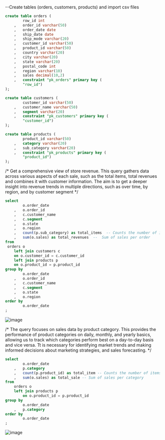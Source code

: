 --Create tables (orders, customers, products) and import csv files  
```sql
create table orders (
    	row_id int
    ,	order_id varchar(50)
    ,	order_date date
    ,	ship_date date
    ,	ship_mode varchar(20)
    ,	customer_id varchar(50)
    ,	product_id varchar(50)
    ,	country varchar(20)
    ,	city varchar(20)
    ,	state varchar(20)
    ,	postal_code int
    ,	region varchar(10)
    ,	sales decimal(10,2)
    ,	constraint "pk_orders" primary key (
        "row_id")
);
```
```sql
create table customers (
    	customer_id varchar(50)
    ,	customer_name varchar(50)
    ,	segment varchar(20)
    ,	constraint "pk_customers" primary key (
        "customer_id")
);
````

```sql
create table products (
    	product_id varchar(50)
    ,	category varchar(20)
    ,	sub_category varchar(20)
    ,	constraint "pk_products" primary key (
        "product_id")
);
````

/*
 Get a comprehensive view of store revenue. This query gathers 
 data across various aspects of each sale, such as the total items, 
 total revenues and combines it with customer information. The aim 
 is to get a deeper insight into revenue trends in multiple directions,
 such as over time, by region, and by customer segment 
*/
```sql
select
		o.order_date
	,	o.order_id
	,	c.customer_name
	,	c.segment
	,	o.state
	,	o.region
	,	count(p.sub_category) as total_items  -- Counts the number of items per order
	,	sum(o.sales) as total_revenues  --  Sum of sales per order
from
 orders o
    left join customers c 
	on o.customer_id = c.customer_id
    left join products p 
	on o.product_id = p.product_id
group by
		o.order_date
	,	o.order_id
	,	c.customer_name
	,	c.segment
	,	o.state
	,	o.region
order by
		o.order_date
;
```
![image](https://github.com/hoanthien2017/effectiveness_of_marketing_campaign/blob/3767fc313082cd1a2ce5f4ca985ad14096c16991/hinh%203.png)

/* 
The query focuses on sales data by product category. This provides the
performance of product categories on daily, monthly, and yearly basics, 
allowing us to track which categories perform best on a day-to-day basis
and vice versa. Tt is necessary for identifying market trends and making
informed decisions about marketing strategies, and sales forecasting.
*/
```sql
select
		o.order_date	
	,	p.category
	,	count(p.product_id) as total_item -- Counts the number of items per category
	,	sum(o.sales) as total_sale -- Sum of sales per category
from
	orders o
	left join products p
		on o.product_id = p.product_id
group by 
		o.order_date	
	,	p.category
order by
		o.order_date
;
```
![image](https://github.com/hoanthien2017/effectiveness_of_marketing_campaign/blob/a13bad513247e7620b5fc8a99f2fffa646395362/hinh%204.png)
